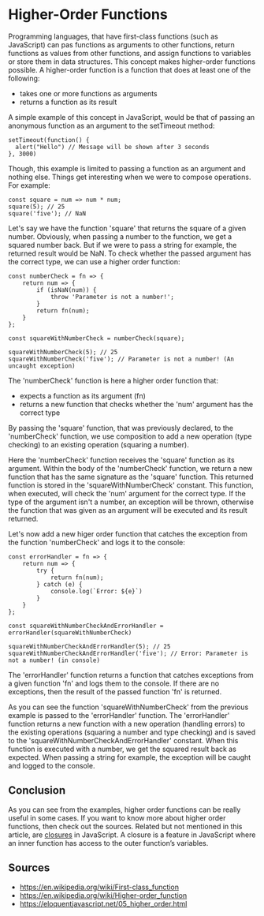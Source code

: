 # Higher-Order Functions

Programming languages, that have first-class functions (such as JavaScript) can pas functions as arguments to other functions, return functions as values from other functions, and assign functions to variables or store them in data structures. 
This concept makes higher-order functions possible. A higher-order function is a function that does at least one of the following:
- takes one or more functions as arguments
- returns a function as its result

A simple example of this concept in JavaScript, would be that of passing an anonymous function as an argument to the setTimeout method:
```
setTimeout(function() { 
  alert("Hello") // Message will be shown after 3 seconds
}, 3000)
```

Though, this example is limited to passing a function as an argument and nothing else.
Things get interesting when we were to compose operations.
For example:
```
const square = num => num * num;
square(5); // 25
square('five'); // NaN
```

Let's say we have the function 'square' that returns the square of a given number.
Obviously, when passing a number to the function, we get a squared number back.
But if we were to pass a string for example, the returned result would be NaN.
To check whether the passed argument has the correct type, we can use a higher order function:

```
const numberCheck = fn => {
    return num => {
        if (isNaN(num)) {
            throw 'Parameter is not a number!';
        }
        return fn(num);
    }
};

const squareWithNumberCheck = numberCheck(square);

squareWithNumberCheck(5); // 25
squareWithNumberCheck('five'); // Parameter is not a number! (An uncaught exception)
```

The 'numberCheck' function is here a higher order function that:
- expects a function as its argument (fn)
- returns a new function that checks whether the 'num' argument has the correct type 

By passing the 'square' function, that was previously declared, to the 'numberCheck' function, we use composition to add a new operation (type checking) to an existing operation (squaring a number). 

Here the 'numberCheck' function receives the 'square' function as its argument. Within the body of the 'numberCheck' function, we return a new function that has the same signature as the 'square' function. This returned function is stored in the 'squareWithNumberCheck' constant. This function, when executed, will check the 'num' argument for the correct type. If the type of the argument isn't a number, an exception will be thrown, otherwise the function that was given as an argument will be executed and its result returned.

Let's now add a new higer order function that catches the exception from the function 'numberCheck' and logs it to the console:
```
const errorHandler = fn => {
    return num => {
        try {
            return fn(num);
        } catch (e) {
            console.log(`Error: ${e}`)
        }
    }
};

const squareWithNumberCheckAndErrorHandler = errorHandler(squareWithNumberCheck)

squareWithNumberCheckAndErrorHandler(5); // 25
squareWithNumberCheckAndErrorHandler('five'); // Error: Parameter is not a number! (in console)
```

The 'errorHandler' function returns a function that catches exceptions from a given function 'fn' and logs them to the console. If there are no exceptions, then the result of the passed function 'fn' is returned.

As you can see the function 'squareWithNumberCheck' from the previous example is passed to the 'errorHandler' function.
The 'errorHandler' function returns a new function with a new operation (handling errors) to the existing operations (squaring a number and type checking) and is saved to the 'squareWithNumberCheckAndErrorHandler' constant. When this function is executed with a number, we get the squared result back as expected. When passing a string for example, the exception will be caught and logged to the console.

## Conclusion
As you can see from the examples, higher order functions can be really useful in some cases. 
If you want to know more about higher order functions, then check out the sources.
Related but not mentioned in this article, are [closures](https://developer.mozilla.org/en-US/docs/Web/JavaScript/Closures) in JavaScript. A closure is a feature in JavaScript where an inner function has access to the outer function’s variables.

## Sources
- https://en.wikipedia.org/wiki/First-class_function
- https://en.wikipedia.org/wiki/Higher-order_function
- https://eloquentjavascript.net/05_higher_order.html
